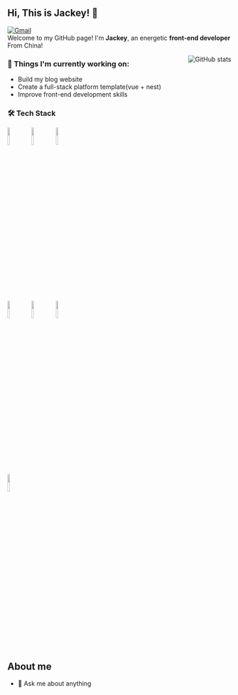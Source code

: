 ## Hi, This is Jackey! 👋

[![Gmail](https://img.shields.io/badge/-ylLin611@gmail.com-c14438?style=flat&logo=Gmail&logoColor=white)](mailto:ylLin611@gmail.com)  
Welcome to my GitHub page! 
I'm **Jackey**, an energetic **front-end developer** From China!

<a href="https://github.com/anuraghazra/github-readme-stats">
  <img align="right" alt="GitHub stats" src="https://github-readme-stats.vercel.app/api?username=ylLin611&show_icons=true&theme=buefy&count_private=true" />
</a>

### 💼 Things I'm currently working on:

- Build my blog website
- Create a full-stack platform template(vue + nest)
- Improve front-end development skills

### 🛠 Tech Stack

<p>
  <code><img width="10%" src="https://www.vectorlogo.zone/logos/javascript/javascript-ar21.svg"></code>
  <code><img width="10%" src="https://www.vectorlogo.zone/logos/typescriptlang/typescriptlang-ar21.svg"></code>
  <code><img width="10%" src="https://www.vectorlogo.zone/logos/vuejs/vuejs-ar21.svg"></code>
  <br /> 
  <code><img width="10%" src="https://upload.vectorlogo.zone/logos/nextjs/images/2d3864ef-00e0-4026-ab1d-30e4a98e2899.svg"></code>
  <code><img width="10%" src="https://www.vectorlogo.zone/logos/tailwindcss/tailwindcss-ar21.svg"></code>
  <code><img width="10%" src="https://www.vectorlogo.zone/logos/git-scm/git-scm-ar21.svg"></code>
  <br/>
  <code><img width="10%" src="https://www.vectorlogo.zone/logos/nuxtjs/nuxtjs-ar21.svg"></code>
  
</p>

## About me

- 💬 Ask me about anything
<!--
- 🔭 I’m currently working on ...
- 🌱 I’m currently learning ...
- 👯 I’m looking to collaborate on ...
- 🤔 I’m looking for help with ...
- 💬 Ask me about ...
- 📫 How to reach me: ...
- 😄 Pronouns: ...
- ⚡ Fun fact: ...
-->
